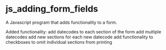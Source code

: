 # js_adding_form_fields
A Javascript program that adds functionality to a form.

Added functionality:
add datecodes to each section of the form
add multiple datecodes
add new sections for each new datecode
add functionality to checkboxes to omit individual sections from printing

